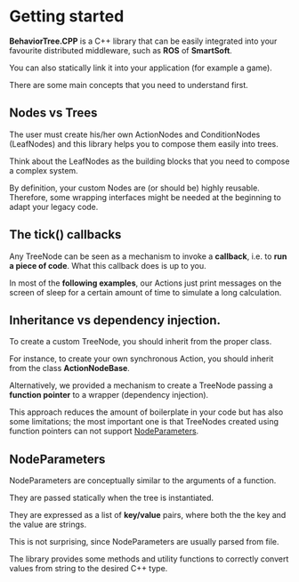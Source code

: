 # Getting started

__BehaviorTree.CPP__ is a C++ library that can be easily integrated into
your favourite distributed middleware, such as __ROS__ of __SmartSoft__.

You can also statically link it into your application (for example a game).

There are some main concepts  that you need to understand first.

## Nodes vs Trees

The user must create his/her own ActionNodes and ConditionNodes (LeafNodes) and this 
library helps you to compose them easily into trees. 

Think about the LeafNodes as the building blocks that you need to compose
a complex system.

By definition, your custom Nodes are (or should be) highly reusable.
Therefore, some wrapping interfaces might be needed at the beginning to adapt your
legacy code.


## The tick() callbacks

Any TreeNode can be seen as a mechanism to invoke a __callback__, i.e. to 
__run a piece of code__. What this callback does is up to you.

In most of the __following examples__, our Actions just
print messages on the screen of sleep for a certain amount of time to simulate
a long calculation.

## Inheritance vs dependency injection.

To create a custom TreeNode, you should inherit from the proper class.

For instance, to create your own synchronous Action, you should inherit from the 
class __ActionNodeBase__. 

Alternatively, we provided a mechanism to create a TreeNode passing a 
__function pointer__ to a wrapper (dependency injection).

This approach reduces the amount of boilerplate in your code but has also 
some limitations; the most important one is that TreeNodes created using 
function pointers can not support [NodeParameters](NodeParameters.md).

## NodeParameters

NodeParameters are conceptually similar to the arguments of a function.

They are passed statically when the tree is instantiated.

They are expressed as a list of __key/value__ pairs, where both the the
key and the value are strings.

This is not surprising, since NodeParameters are usually parsed from file.

The library provides some methods and utility functions to correctly convert
values from string to the desired C++ type.  

